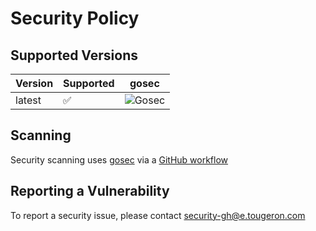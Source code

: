 # Security Policy

## Supported Versions

| Version | Supported          | gosec  |
| ------- | ------------------ | ------ |
| latest  | :white_check_mark: | ![Gosec](https://github.com/mtougeron/oncall-status/workflows/Gosec/badge.svg) |

## Scanning

Security scanning uses [gosec](https://github.com/securego/gosec) via a [GitHub workflow](https://github.com/mtougeron/oncall-status/actions?query=workflow%3AGosec)

## Reporting a Vulnerability

To report a security issue, please contact security-gh@e.tougeron.com
